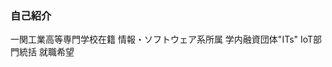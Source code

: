 ### 自己紹介
一関工業高等専門学校在籍 情報・ソフトウェア系所属  学内融資団体"ITs" IoT部門統括  就職希望
###
###
###

<!--
**mahiro-tech/mahiro-tech** is a ✨ _special_ ✨ repository because its `README.md` (this file) appears on your GitHub profile.

Here are some ideas to get you started:

- 🔭 I’m currently working on ...
- 🌱 I’m currently learning ...
- 👯 I’m looking to collaborate on ...
- 🤔 I’m looking for help with ...
- 💬 Ask me about ...
- 📫 How to reach me: ...
- 😄 Pronouns: ...
- ⚡ Fun fact: ...
-->
